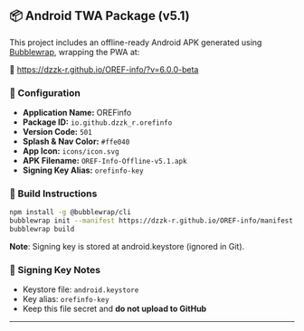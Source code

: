 ## 📦 Android TWA Package (v5.1)

This project includes an offline-ready Android APK generated using [Bubblewrap](https://github.com/GoogleChromeLabs/bubblewrap), wrapping the PWA at:

🔗 https://dzzk-r.github.io/OREF-info/?v=6.0.0-beta

### 🔧 Configuration

- **Application Name:** OREFinfo
- **Package ID:** `io.github.dzzk_r.orefinfo`
- **Version Code:** `501`
- **Splash & Nav Color:** `#ffe040`
- **App Icon:** `icons/icon.svg`
- **APK Filename:** `OREF-Info-Offline-v5.1.apk`
- **Signing Key Alias:** `orefinfo-key`

### 📜 Build Instructions

```bash
npm install -g @bubblewrap/cli
bubblewrap init --manifest https://dzzk-r.github.io/OREF-info/manifest.json
bubblewrap build
```

**Note**: Signing key is stored at android.keystore (ignored in Git).

### 🔐 Signing Key Notes
- Keystore file: `android.keystore`
- Key alias: `orefinfo-key`
- Keep this file secret and **do not upload to GitHub**

---

